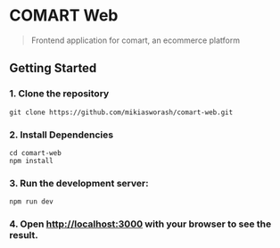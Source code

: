# COMART Web

> Frontend application for comart, an ecommerce platform

## Getting Started

### 1. Clone the repository

```
git clone https://github.com/mikiasworash/comart-web.git
```

### 2. Install Dependencies

```
cd comart-web
npm install
```

### 3. Run the development server:

```
npm run dev
```

### 4. Open [http://localhost:3000](http://localhost:3000) with your browser to see the result.
